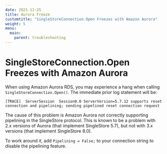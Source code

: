 ```yaml
---
date: 2021-11-25
title: Aurora Freeze
customtitle: "SingleStoreConnection.Open Freezes with Amazon Aurora"
weight: 5
menu:
  main:
    parent: troubleshooting
---
```


# SingleStoreConnection.Open Freezes with Amazon Aurora

When using Amazon Aurora RDS, you may experience a hang when calling `SingleStoreConnection.Open()`. The immediate prior log statement will be:

```
[TRACE]  ServerSession  Session0.0 ServerVersion=5.7.12 supports reset connection and pipelining; sending pipelined reset connection request
```

The cause of this problem is Amazon Aurora not correctly supporting pipelining in the SingleStore protocol. This is known to be a problem with 2.x versions of Aurora (that implement SingleStore 5.7), but not with 3.x versions (that implement SingleStore 8.0).

To work around it, add `Pipelining = False;` to your connection string to disable the pipelining feature.
